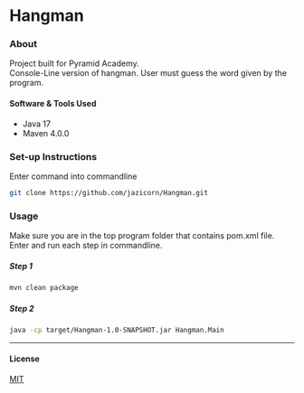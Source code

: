 # Hangman

### About

Project built for Pyramid Academy.<br>
Console-Line version of hangman. User must guess the word given by the program. 

#### Software & Tools Used

- Java 17
- Maven 4.0.0

### Set-up Instructions

Enter command into commandline

```bash
git clone https://github.com/jazicorn/Hangman.git
```

### Usage
Make sure you are in the top program folder that contains pom.xml file. <br>
Enter and run each step in commandline.

##### Step 1
```bash
mvn clean package
```

##### Step 2
```bash
java -cp target/Hangman-1.0-SNAPSHOT.jar Hangman.Main
```

<hr />

#### License
[MIT](https://choosealicense.com/licenses/mit/)